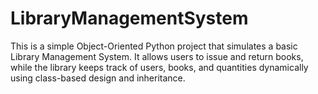 # LibraryManagementSystem
This is a simple Object-Oriented Python project that simulates a basic Library Management System. It allows users to issue and return books, while the library keeps track of users, books, and quantities dynamically using class-based design and inheritance.
